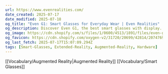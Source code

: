 ```yaml
---
url: https://www.evenrealities.com/
date_created: 2025-07-17
date_modified: 2025-07-18
og_title: "Even G1: Smart Glasses for Everyday Wear | Even Realities"
og_description: Discover Even G1, the best smart glasses with display. AR glasses with prescription options, HUD, and translation. Experience AI-powered intelligent eyewear.
og_image: https://cdn.shopify.com/s/files/1/0600/4513/1891/files/even-g1-teleprompter-glasses-in-use.jpg?v=1746670446
og_favicon: https://cdn.shopify.com/oxygen-v2/31720/20699/42814/2074769/assets/android-chrome-512x512-COARypfD.png
og_last_fetch: 2025-07-17T15:07:09.294Z
tags: [Smart-Glasses, Extended-Reality, Augmented-Reality, Hardware]
---
```

[[Vocabulary/Augmented Reality|Augmented Reality]]
[[Vocabulary/Smart Glasses]]

